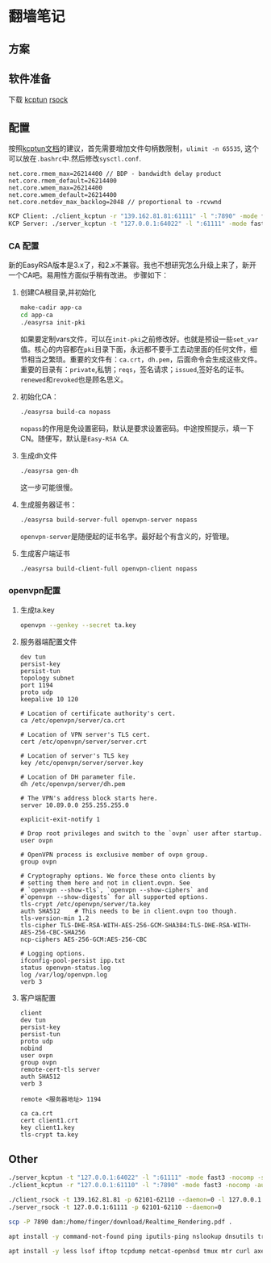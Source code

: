 # 翻墙笔记

## 方案

## 软件准备

下载 [kcptun](https://github.com/xtaci/kcptun/releases/download/v20190924/kcptun-linux-amd64-20190924.tar.gz) [rsock](https://github.com/iceonsun/rsock/releases/download/v2.0.1/rsock-Linux-x86_64-20180613.tar.gz)

## 配置

按照[kcptun文档](https://github.com/xtaci/kcptun/blob/master/README.md)的建议，首先需要增加文件句柄数限制，`ulimit -n 65535`, 这个可以放在`.bashrc`中.然后修改`sysctl.conf`.

```config
net.core.rmem_max=26214400 // BDP - bandwidth delay product
net.core.rmem_default=26214400
net.core.wmem_max=26214400
net.core.wmem_default=26214400
net.core.netdev_max_backlog=2048 // proportional to -rcvwnd
```

```bash
KCP Client: ./client_kcptun -r "139.162.81.81:61111" -l ":7890" -mode fast3 -nocomp -autoexpire 900 -sockbuf 16777217 -dscp 46
KCP Server: ./server_kcptun -t "127.0.0.1:64022" -l ":61111" -mode fast3 -nocomp -sockbuf 16777217 -dscp 46
```

### CA 配置

新的EasyRSA版本是3.x了，和2.x不兼容。我也不想研究怎么升级上来了，新开一个CA吧。易用性方面似乎稍有改进。 步骤如下：

1. 创建CA根目录,并初始化

   ```bash
   make-cadir app-ca
   cd app-ca
   ./easyrsa init-pki
   ```

   如果要定制vars文件，可以在`init-pki`之前修改好。也就是预设一些`set_var`值。核心的内容都在`pki`目录下面，永远都不要手工去动里面的任何文件，细节相当之繁琐。重要的文件有：`ca.crt`，`dh.pem`，后面命令会生成这些文件。重要的目录有：`private`,私钥；`reqs`，签名请求；`issued`,签好名的证书。`renewed`和`revoked`也是顾名思义。
2. 初始化CA：

   ```bash
   ./easyrsa build-ca nopass
   ```

   `nopass`的作用是免设置密码，默认是要求设置密码。中途按照提示，填一下CN。随便写，默认是`Easy-RSA CA`.
3. 生成dh文件

    ```bash
    ./easyrsa gen-dh
    ```

    这一步可能很慢。
4. 生成服务器证书：

   ```bash
   ./easyrsa build-server-full openvpn-server nopass
   ```

   `openvpn-server`是随便起的证书名字。最好起个有含义的，好管理。

5. 生成客户端证书

   ```bash
   ./easyrsa build-client-full openvpn-client nopass
   ```

### openvpn配置

1. 生成ta.key

    ```bash
    openvpn --genkey --secret ta.key
    ```

2. 服务器端配置文件

    ```config
    dev tun
    persist-key
    persist-tun
    topology subnet
    port 1194
    proto udp
    keepalive 10 120

    # Location of certificate authority's cert.
    ca /etc/openvpn/server/ca.crt

    # Location of VPN server's TLS cert.
    cert /etc/openvpn/server/server.crt

    # Location of server's TLS key
    key /etc/openvpn/server/server.key

    # Location of DH parameter file.
    dh /etc/openvpn/server/dh.pem

    # The VPN's address block starts here.
    server 10.89.0.0 255.255.255.0

    explicit-exit-notify 1

    # Drop root privileges and switch to the `ovpn` user after startup.
    user ovpn

    # OpenVPN process is exclusive member of ovpn group.
    group ovpn

    # Cryptography options. We force these onto clients by
    # setting them here and not in client.ovpn. See
    # `openvpn --show-tls`, `openvpn --show-ciphers` and
    #`openvpn --show-digests` for all supported options.
    tls-crypt /etc/openvpn/server/ta.key
    auth SHA512    # This needs to be in client.ovpn too though.
    tls-version-min 1.2
    tls-cipher TLS-DHE-RSA-WITH-AES-256-GCM-SHA384:TLS-DHE-RSA-WITH-AES-256-CBC-SHA256
    ncp-ciphers AES-256-GCM:AES-256-CBC

    # Logging options.
    ifconfig-pool-persist ipp.txt
    status openvpn-status.log
    log /var/log/openvpn.log
    verb 3
    ```

3. 客户端配置

    ```config
    client
    dev tun
    persist-key
    persist-tun
    proto udp
    nobind
    user ovpn
    group ovpn
    remote-cert-tls server
    auth SHA512
    verb 3

    remote <服务器地址> 1194

    ca ca.crt
    cert client1.crt
    key client1.key
    tls-crypt ta.key
    ```

## Other

```bash
./server_kcptun -t "127.0.0.1:64022" -l ":61111" -mode fast3 -nocomp -sockbuf 16777217 -dscp 46
./client_kcptun -r "127.0.0.1:61110" -l ":7890" -mode fast3 -nocomp -autoexpire 900 -sockbuf 16777217 -dscp 46

./client_rsock -t 139.162.81.81 -p 62101-62110 --daemon=0 -l 127.0.0.1:61110
./server_rsock -t 127.0.0.1:61111 -p 62101-62110 --daemon=0

scp -P 7890 dam:/home/finger/download/Realtime_Rendering.pdf .

apt install -y command-not-found ping iputils-ping nslookup dnsutils traceroute procps openssh-server sudo openssh whois

apt install -y less lsof iftop tcpdump netcat-openbsd tmux mtr curl axel nethogs iptables ipset iputils-tracepath nmap
```
